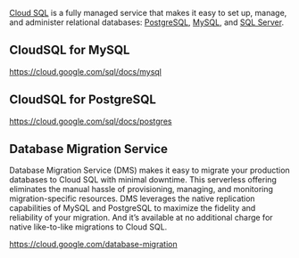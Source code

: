 [Cloud SQL](https://cloud.google.com/sql ) is a fully managed service that makes it easy to set up, manage, and administer relational databases: [PostgreSQL](  https://www.postgresql.org/ ), [MySQL](  https://www.mysql.com/  ), and [SQL Server](   https://en.m.wikipedia.org/wiki/Microsoft_SQL_Server ).


## CloudSQL for MySQL

https://cloud.google.com/sql/docs/mysql

## CloudSQL for PostgreSQL

https://cloud.google.com/sql/docs/postgres

## Database Migration Service

Database Migration Service (DMS) makes it easy to migrate your production databases to Cloud SQL with minimal downtime. This serverless offering eliminates the manual hassle of provisioning, managing, and monitoring migration-specific resources. DMS leverages the native replication capabilities of MySQL and PostgreSQL to maximize the fidelity and reliability of your migration. And it’s available at no additional charge for native like-to-like migrations to Cloud SQL.

https://cloud.google.com/database-migration

